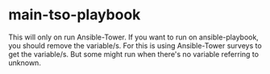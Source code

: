 # main-tso-playbook

This will only on run Ansible-Tower. If you want to run on ansible-playbook, you should remove the variable/s.  For this is using Ansible-Tower surveys to get the variable/s.  But some might run when there's no variable referring to unknown.
